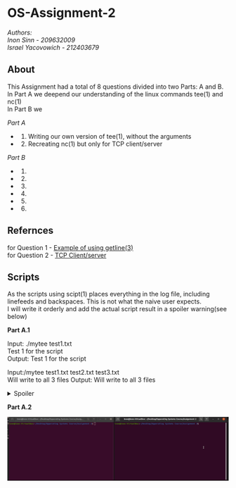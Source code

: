 # OS-Assignment-2
*Authors:</br>
  Inon Sinn - 209632009</br>
  Israel Yacovowich - 212403679</br>*
  
 ## About
 This Assignment had a total of 8 questions divided into two Parts: A and B.</br>
 In Part A we deepend our understanding of the linux commands tee(1) and nc(1)</br>
 In Part B we </br>
 
 *Part A*
 * 1. Writing our own version of tee(1), without the arguments
 * 2. Recreating nc(1) but only for TCP client/server
 
 *Part B*
 * 1.
 * 2.
 * 3.
 * 4.
 * 5.
 * 6.

  ## Refernces
  for Question 1 - [Example of using getline(3)](https://linuxhint.com/read-lines-stdin-c-programming/)</br>
  for Question 2 - [TCP Client/server](https://www.geeksforgeeks.org/tcp-server-client-implementation-in-c/)
  
  
  ## Scripts
  As the scripts using scipt(1) places everything in the log file, including linefeeds and backspaces. This is not what the naive user expects.</br>
  I will write it orderly and add the actual script result in a spoiler warning(see below)</br>
  
 **Part A.1**
 
 Input: ./mytee test1.txt</br>
        Test 1 for the script</br>
 Output: Test 1 for the script
 
 Input:/mytee test1.txt test2.txt test3.txt</br>
       Will write to all 3 files
 Output: Will write to all 3 files
 
 <details>
  <summary>Spoiler</summary>

  ````markdown
Script started on 2022-11-30 23:13:42+02:00 [TERM="xterm-256color" TTY="/dev/pts/0" COLUMNS="96" LINES="27"]

]0;inon@inon-VirtualBox: ~/Desktop/Opperating Systems Course/Assignment 2[01;32minon@inon-VirtualBox[00m:[01;34m~/Desktop/Opperating Systems Course/Assignment 2[00m$ exit./mytee test1.txt test2.txt test3.txt[A

]0;inon@inon-VirtualBox: ~/Desktop/Opperating Systems Course/Assignment 2[01;32minon@inon-VirtualBox[00m:[01;34m~/Desktop/Opperating Systems Course/Assignment 2[00m$ [C[C[C[C[C[C[C[C[C[C[C[C[C[C[C[C[C[K



[K[A[C[C[C[C[C[C[C[C[C[C[C[C[C[C[C[C[C[C[C[C[C[C[C[C[C[C[C[C[C[C[C[C[C[C[C[C[C[C[C[C[C[C[C[C[C[C[C[C[C[C[C[C[C[C[C[C[C[C[C[C[C[C[C[C[C[C[C[C[C[C[C[C[C[C[C[C[C[C[C[C[C[C[C[C[C[C[C[C

Test 1 forh  te   he script

Test 1 for the script

]0;inon@inon-VirtualBox: ~/Desktop/Opperating Systems Course/Assignment 2[01;32minon@inon-VirtualBox[00m:[01;34m~/Desktop/Opperating Systems Course/Assignment 2[00m$ ./mytee test1.txtexit[K./mytee test1.txtexit[K./mytee test1.txt test2.txt test3.txt[A

]0;inon@inon-VirtualBox: ~/Desktop/Opperating Systems Course/Assignment 2[01;32minon@inon-VirtualBox[00m:[01;34m~/Desktop/Opperating Systems Course/Assignment 2[00m$ [C[C[C[C[C[C[C[C[C[C[C[C[C[C[C[C[C[K



[K[A[C[C[C[C[C[C[C[C[C[C[C[C[C[C[C[C[C[C[C[C[C[C[C[C[C[C[C[C[C[C[C[C[C[C[C[C[C[C[C[C[C[C[C[C[C[C[C[C[C[C[C[C[C[C[C[C[C[C[C[C[C[C[C[C[C[C[C[C[C[C[C[C[C[C[C[C[C[C[C[C[C[C[C[C[C[C[C[C test2.txt test3.txt

Will write to all 3 files

Will write to all 3 files

]0;inon@inon-VirtualBox: ~/Desktop/Opperating Systems Course/Assignment 2[01;32minon@inon-VirtualBox[00m:[01;34m~/Desktop/Opperating Systems Course/Assignment 2[00m$ exit

exit



Script done on 2022-11-30 23:14:19+02:00 [COMMAND_EXIT_CODE="0"]


````  
  
</details> 

**Part A.2**

![](https://github.com/Inon-Sinn/OS-Assignment-2/blob/master/Recordings/Part%20A.2%20version%203.gif)
